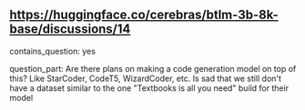 ## https://huggingface.co/cerebras/btlm-3b-8k-base/discussions/14

contains_question: yes

question_part: Are there plans on making a code generation model on top of this? Like StarCoder, CodeT5, WizardCoder, etc. Is sad that we still don't have a dataset similar to the one "Textbooks is all you need" build for their model